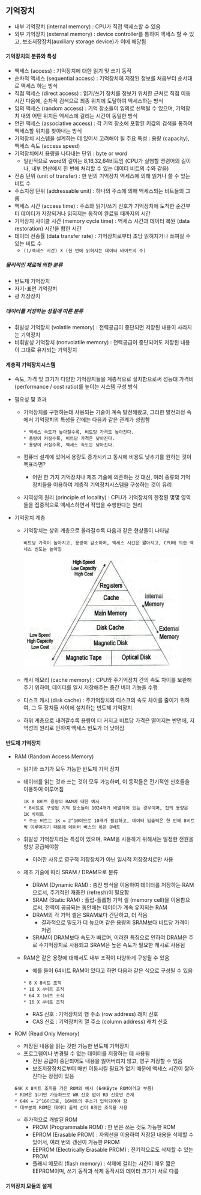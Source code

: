 ## 기억장치

*   내부 기억장치 (internal memory) : CPU가 직접 액세스할 수 있음
*   외부 기억장치 (external memory) : device controller를 통하여 액세스 할 수 있고, 보조저장장치(auxiliary storage device)가 이에 해당됨

#### 기억장치의 분류와 특성

*   액세스 (access) : 기억장치에 대한 읽기 및 쓰기 동작
*   순차적 액세스 (sequential access) : 기억장치에 저장된 정보를 처음부터 순서대로 액세스 하는 방식
*   직접 액세스 (direct access) : 읽기/쓰기 장치를 정보가 위치한 근처로 직접 이동 시킨 다음에, 순차적 검색으로 최종 위치에 도달하여 액세스하는 방식
*   임의 액세스 (random access) : 기억 장소들이 임의로 선택될 수 있으며, 기억장치 내의 어떤 위치든 액세스에 걸리는 시간이 동일한 방식
*   연관 액세스 (associative access) : 각 기억 장소에 포함된 키값의 검색을 통하여 액세스할 위치를 찾아내는 방식
*   기억장치 시스템을 설계하는 데 있어서 고려해야 될 주요 특성 : 용량 (capacity), 액세스 속도 (access speed)
*   기억장치에서 용량을 나타내는 단위 : byte or word
    *   일반적으로 word의 길이는 8,16,32,64비트임 (CPU가 실행할 명령어의 길이나, 내부 연산에서 한 번에 처리할 수 있는 데이터 비트의 수와 같음)
*   전송 단위 (unit of transfer) : 한 번의 기억장치 액세스에 의해 읽거나 쓸 수 있는 비트 수
*   주소지정 단위 (addressable unit) : 하나의 주소에 의해 액세스되는 비트들의 그룹
*   액세스 시간 (access time) : 주소와 읽기/쓰기 신호가 기억장치에 도착한 순간부터 데이터가 저장되거나 읽혀지는 동작이 완료될 때까지의 시간
*   기억장치 사이클 시간 (memory cycle time) : 액세스 시간과 데이터 복원 (data restoration) 시간을 합한 시간
*   데이터 전송률 (data transfer rate) : 기억장치로부터 초당 읽혀지거나 쓰여질 수 있는 비트 수
    *   `(1/액세스 시간) X (한 번에 읽혀지는 데이터 바이트의 수)`

##### 물리적인 재료에 의한 분류

*   반도체 기억장치
*   자기-표면 기억장치
*   광 저장장치

##### 데이터를 저장하는 성질에 따른 분류

*   휘발성 기억장치 (volatile memory) : 전력공급이 중단되면 저장된 내용이 사라지는 기억장치
*   비휘발성 기억장치 (nonvolatile memory) : 전력공급이 중단되어도 저장된 내용이 그대로 유지되는 기억장치



#### 계층적 기억장치시스템

*   속도, 가격 및 크기가 다양한 기억장치들을 계층적으로 설치함으로써 성능대 가격비 (performance / cost ratio)를 높이는 시스템 구성 방식

*   필요성 및 효과

    *   기억장치를 구현하는데 사용되는 기술이 계속 발전해왔고, 그러한 발전과정 속에서 기억장치의 특성들 간에는 다음과 같은 관계가 성립함

        ```
        * 액세스 속도가 높아질수록, 비트당 가격도 높아진다.
        * 용량이 커질수록, 비트당 가격은 낮아진다.
        * 용량이 커질수록, 액세스 속도는 낮아진다.
        ```

    *   컴퓨터 설계에 있어서 용량도 증가시키고 동시에 비용도 낮추기를 원하는 것이 목표라면?

        *   어떤 한 가지 기억장치나 제조 기술에 의존하는 것 대신, 여러 종류의 기억장치들을 이용하여 계층적 기억장치시스템을 구성하는 것이 유리

    *   지역성의 원리 (principle of locality) : CPU가 기억장치의 한정된 몇몇 영역들을 집중적으로 액세스하면서 작업을 수행한다는 원리

*   기억장치 계층

    *   기억장치는 상위 계층으로 올라갈수록 다음과 같은 현상들이 나타남

        ```
        비트당 가격이 높아지고, 용량이 감소하며, 액세스 시간은 짧아지고, CPU에 의한 액세스 빈도는 높아짐
        ```

        ![chapter5_1](.\images\chapter5_1.jpg)

    *   캐시 메모리 (cache memory) : CPU와 주기억장치 간의 속도 차이를 보완해주기 위하여, 데이터를 일시 저장해주는 중간 버퍼 기능을 수행

    *   디스크 캐시 (disk cache) : 주기억장치와 디스크의 속도 차이를 줄이기 위하여, 그 두 장치들 사이에 설치하는 반도체 기억장치

    *   하위 계층으로 내려갈수록 용량이 더 커지고 비트당 가격은 떨어지는 반면에, 지역성의 원리로 인하여 액세스 빈도가 더 낮아짐



#### 반도체 기억장치

*   RAM (Random Access Memory)

    *   읽기와 쓰기가 모두 가능한 반도체 기억 장치

    *   데이터를 읽는 것과 쓰는 것이 모두 가능하며, 이 동작들은 전기적인 신호들을 이용하여 이루어짐

        ```
        1K X 8비트 용량의 RAM에 대한 예시
        * 8비트로 구성된 기억 장소들이 1024개가 배열되어 있는 경우이며, 칩의 용량은 1K 바이트
        * 주소 비트는 1K = 2^10이므로 10개가 필요하고, 데이터 입출력은 한 번에 8비트씩 이루어지기 때문에 데이터 버스의 폭은 8비트
        ```

    *   휘발성 기억장치라는 특성이 있으며, RAM을 사용하기 위해서는 일정한 전원을 항상 공급해야함

        *   이러한 사유로 영구적 저장장치가 아닌 일시적 저장장치로만 사용

    *   제조 기술에 따라 SRAM / DRAM으로 분류

        *   DRAM (Dynamic RAM) : 충전 방식을 이용하여 데이터를 저장하는 RAM으로서, 주기적인 재충전 (refresh)이 필요함
        *   SRAM (Static RAM) : 플립-플롭형 기억 셀 (memory cell)을 이용함으로써, 전력이 공급되는 동안에는 데이터가 계속 유지되는 RAM
        *   DRAM의 각 기억 셀은 SRAM보다 간단하고, 더 작음
            *   결과적으로 밀도가 더 높으며 같은 용량의 SRAM보다 비트당 가격이 저렴
        *   SRAM이 DRAM보다 속도가 빠르며, 이러한 특징으로 인하여 DRAM은 주로 주기억장치로 사용되고 SRAM은 높은 속도가 필요한 캐시로 사용됨

    *   RAM은 같은 용량에 대해서도 내부 조직이 다양하게 구성될 수 있음

        *   예를 들어 64비트 RAM이 있다고 하면 다음과 같은 식으로 구성될 수 있음

        ```
        * 8 X 8비트 조직
        * 16 X 4비트 조직
        * 64 X 1비트 조직
        * 16 X 4비트 조직
        ```

        *   RAS 신호 : 기억장치의 행 주소 (row address) 래치 신호
        *   CAS 신호 : 기억장치의 열 주소 (column address) 래치 신호

*   ROM (Read Only Memory)

    *   저장된 내용을 읽는 것만 가능한 반도체 기억장치
    *   프로그램이나 변경될 수 없는 데이터를 저장하는 데 사용됨
        *   전원 공급이 중단되어도 내용을 잃어버리지 않고, 영구 저장할 수 있음
        *   보조저장장치로부터 매번 이동시킬 필요가 없기 때문에 액세스 시간이 짧아진다는 장점이 있음

    ```
    64K X 8비트 조직을 가진 ROM의 예시 (64KByte ROM이라고 부름)
    * ROM은 읽기만 가능하므로 WR 신호 없이 RD 신호만 존재
    * 64K = 2^16이므로, 16비트의 주소가 입력되어야 함
    * 대부분의 ROM은 데이터 출력 선이 8개인 조직을 사용
    ```

    *   추가적으로 개발된 ROM
        *   PROM (Programmable ROM) : 한 번은 쓰는 것도 가능한 ROM
        *   EPROM (Erasable PROM) : 자외선을 이용하여 저장된 내용을 삭제할 수 있어서, 여러 번의 갱신이 가능한 PROM
        *   EEPROM (Electrically Erasable PROM) : 전기적으로도 삭제할 수 있는 PROM
        *   플래시 메모리 (flash memory) : 삭제에 걸리는 시간이 매우 짧은 EEPROM이며, 쓰기 동작과 삭제 동작시의 데이터 크기가 서로 다름

#### 기억장치 모듈의 설계

